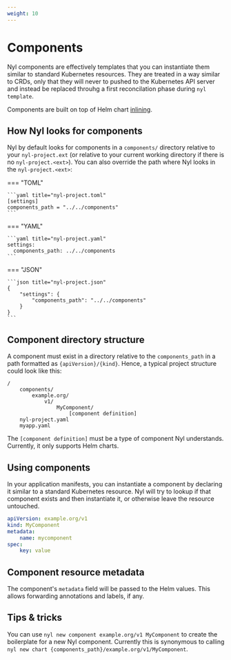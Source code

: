 ```yaml
---
weight: 10
---
```


# Components

Nyl components are effectively templates that you can instantiate them similar to standard Kubernetes resources. They
are treated in a way similar to CRDs, only that they will never to pushed to the Kubernetes API server and instead be
replaced throuhg a first reconcilation phase during `nyl template`.

Components are built on top of Helm chart [inlining](./inlining/helmcharts.md).

## How Nyl looks for components

Nyl by default looks for components in a `components/` directory relative to your `nyl-project.ext` (or relative to
your current working directory if there is no `nyl-project.<ext>`). You can also override the path where Nyl looks in
the `nyl-project.<ext>`:

=== "TOML"

    ```yaml title="nyl-project.toml"
    [settings]
    components_path = "../../components"
    ```

=== "YAML"

    ```yaml title="nyl-project.yaml"
    settings:
      components_path: ../../components
    ```

=== "JSON"

    ```json title="nyl-project.json"
    {
        "settings": {
            "components_path": "../../components"
        }
    }
    ```

## Component directory structure

A component must exist in a directory relative to the `components_path` in a path formatted as `{apiVersion}/{kind}`.
Hence, a typical project structure could look like this:

```
/
    components/
        example.org/
            v1/
                MyComponent/
                    [component definition]
    nyl-project.yaml
    myapp.yaml
```

The `[component definition]` must be a type of component Nyl understands. Currently, it only supports Helm charts.

## Using components

In your application manifests, you can instantiate a component by declaring it similar to a standard
Kubernetes resource. Nyl will try to lookup if that component exists and then instantiate it, or otherwise
leave the resource untouched.

```yaml title="myapp.yaml"
apiVersion: example.org/v1
kind: MyComponent
metadata:
    name: mycomponent
spec:
    key: value
```

## Component resource metadata

The component's `metadata` field will be passed to the Helm values. This allows forwarding annotations and labels, if any.

## Tips & tricks

You can use `nyl new component example.org/v1 MyComponent` to create the boilerplate for a new Nyl component.
Currently this is synonymous to calling `nyl new chart {components_path}/example.org/v1/MyComponent`.
